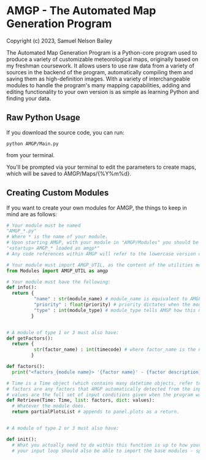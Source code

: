 # AMGP - The Automated Map Generation Program
Copyright (c) 2023, Samuel Nelson Bailey
  
The Automated Map Generation Program is a Python-core program used to produce a variety of customizable meteorological maps, originally based on my freshman coursework. It allows users to use raw data from a variety of sources in the backend of the program, automatically compiling them and saving them as high-definition images. With a variety of interchangeable modules to handle the program's many mapping capabilities, adding and editing functionality to your own version is as simple as learning Python and finding your data.

## Raw Python Usage
If you download the source code, you can run:
```
python AMGP/Main.py
```
from your terminal.

You'll be prompted via your terminal to edit the parameters to create maps, which will be saved to AMGP/Maps/{%Y%m%d}.

## Creating Custom Modules
If you want to create your own modules for AMGP, the things to keep in mind are as follows:

~~~python
# Your module must be named
"AMGP_*.py"
# Where * is the name of your module.
# Upon starting AMGP, with your module in "AMGP/Modules" you should be greeted by a message stating
"<startup> AMGP_* loaded as amgp*"
# Any code references within AMGP will refer to the lowercase version of the module name, without the underscore.

# Your module must import AMGP_UTIL, as the content of the utilities module is vital to everything AMGP does.
from Modules import AMGP_UTIL as amgp

# Your module must have the following:
def info():
  return {
          "name" : str(module_name) # module_name is equivalent to AMGP_*
          "priority" : float(priority) # priority dictates when the module is ordered among other modules (for data modules, this dictates map layer plotting order)
          "type" : int(module_type) # module_type tells AMGP how this module should be treated. 0 is a utility module, 1 is a data acquisition module, 2 is an input loop, 3 combines data acquisition and input loops
         }


# A module of type 1 or 3 must also have:
def getFactors():
  return {
          str(factor_name) : int(timecode) # where factor_name is the name of the factor to plot and the timecode as defined below, for each factor
         }

def factors():
  print("<factors_{module name}> '{factor name}' - {factor description}") # for each factor

# Time is a Time object (which contains many datetime objects, refer to the UTIL module)
# factors are any factors that AMGP automatically detected from the input, found in your module's getFactors()
# values are the full set of input conditions given when the program was run
def Retrieve(Time: Time, list: factors, dict: values):
  # Whatever the module does.
  return partialPlotsList # appends to panel.plots as a return.


# A module of type 2 or 3 must also have:

def init():
  # What you actually need to do within this function is up to how your module will function, but you should call your input loop within it
  # your input loop should also be able to import the base modules - specifically AMGP_PLT - and be able to call the init() function within it, otherwise there will be no easy way to return to the base of the program
~~~
